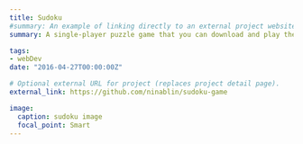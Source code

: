 ```yaml
---
title: Sudoku
#summary: An example of linking directly to an external project website using `external_link`.
summary: A single-player puzzle game that you can download and play the classic SUDOKU game on console. It has four different difficulty levels, and each level comes with ten distinct board patterns. The project was build with C++, Obj-C on Xcode.

tags:
- webDev
date: "2016-04-27T00:00:00Z"

# Optional external URL for project (replaces project detail page).
external_link: https://github.com/ninablin/sudoku-game

image:
  caption: sudoku image
  focal_point: Smart
---
```

